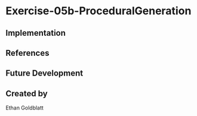# Exercise-05b-ProceduralGeneration


## Implementation

## References

## Future Development

## Created by
Ethan Goldblatt
